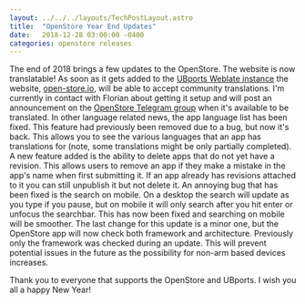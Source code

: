 ```yaml
---
layout: ../../../layouts/TechPostLayout.astro
title:  "OpenStore Year End Updates"
date:   2018-12-28 03:00:00 -0400
categories: openstore releases
---
```


The end of 2018 brings a few updates to the OpenStore. The website is now
translatable! As soon as it gets added to the
[UBports Weblate instance](https://translate.ubports.com/projects/openstore/)
the website, [open-store.io](https://open-store.io/), will be able to accept
community translations. I'm currently in contact with Florian about getting it
setup and will post an announcement on the
[OpenStore Telegram group](https://open-store.io/telegram) when it's available
to be translated. In other language related news, the app language list has been
fixed. This feature had previously been removed due to a bug, but now it's back.
This allows you to see the various languages that an app has translations for
(note, some translations might be only partially completed). A new feature added
is the ability to delete apps that do not yet have a revision. This allows users
to remove an app if they make a mistake in the app's name when first submitting
it. If an app already has revisions attached to it you can still unpublish it
but not delete it. An annoying bug that has been fixed is the search on mobile.
On a desktop the search will update as you type if you pause, but on mobile it
will only search after you hit enter or unfocus the searchbar. This has now been
fixed and searching on mobile will be smoother. The last change for this update
is a minor one, but the OpenStore app will now check both framework and
architecture. Previously only the framework was checked during an update. This
will prevent potential issues in the future as the possibility for non-arm based
devices increases.

Thank you to everyone that supports the OpenStore and UBports.
I wish you all a happy New Year!
